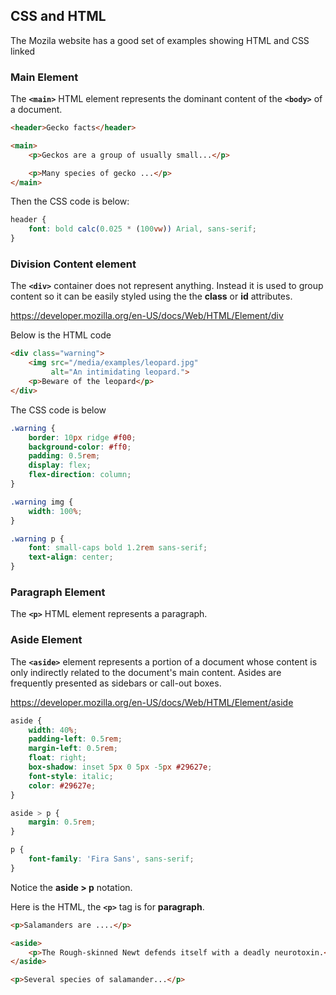 ## CSS and HTML

The Mozila website has a good set of examples showing HTML and CSS linked

### Main Element

The **`<main>`** HTML element represents the dominant content of the **`<body>`** of a document. 

```html
<header>Gecko facts</header>

<main>
    <p>Geckos are a group of usually small...</p>

    <p>Many species of gecko ...</p>
</main>
```

Then the CSS code is below:

```css
header {
    font: bold calc(0.025 * (100vw)) Arial, sans-serif;
}
```

### Division Content element

The **`<div>`** container does not represent anything. Instead it is used to group content so it can be easily styled using the the **class** or **id** attributes.

https://developer.mozilla.org/en-US/docs/Web/HTML/Element/div

Below is the HTML code

```html
<div class="warning">
    <img src="/media/examples/leopard.jpg"
         alt="An intimidating leopard.">
    <p>Beware of the leopard</p>
</div>
```

The CSS code is below

```css
.warning {
    border: 10px ridge #f00;
    background-color: #ff0;
    padding: 0.5rem;
    display: flex;
    flex-direction: column;
}

.warning img {
    width: 100%;
}

.warning p {
    font: small-caps bold 1.2rem sans-serif;
    text-align: center;
}
```

### Paragraph Element

The **`<p>`** HTML element represents a paragraph.

### Aside Element

The **`<aside>`** element represents a portion of a document whose content is only indirectly related to the document's main content. Asides are frequently presented as sidebars or call-out boxes.

https://developer.mozilla.org/en-US/docs/Web/HTML/Element/aside

```css
aside {
    width: 40%;
    padding-left: 0.5rem;
    margin-left: 0.5rem;
    float: right;
    box-shadow: inset 5px 0 5px -5px #29627e;
    font-style: italic;
    color: #29627e;
}

aside > p {
    margin: 0.5rem;
}

p {
    font-family: 'Fira Sans', sans-serif;
}
```

Notice the **aside > p** notation.

Here is the HTML, the **`<p>`** tag is for **paragraph**.

```html
<p>Salamanders are ....</p>

<aside>
    <p>The Rough-skinned Newt defends itself with a deadly neurotoxin.</p>
</aside>

<p>Several species of salamander...</p>
```

